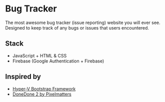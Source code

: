 # Bug Tracker

The most awesome bug tracker (issue reporting) website you will ever see. Designed to keep track of any bugs or issues that users encountered.

## Stack

- JavaScript + HTML & CSS
- Firebase (Google Authentication + Firebase)

## Inspired by

- [Hyper-V Bootstrap Framework](https://coderthemes.com/hyper/creative/layouts-vertical.html)
- [DoneDone 2 by Pixelmatters](https://dribbble.com/shots/6398590-DoneDone-2-Mailbox-Home?showSimilarShots=true&_=1630390033997#)
